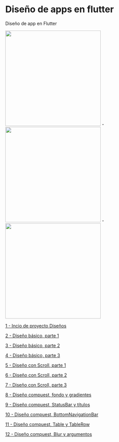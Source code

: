 # Diseño de apps en flutter

Diseño de app en Flutter

<img src="https://lh3.googleusercontent.com/XddmyiJSocnU8gArj4t_HGoc4NB_v_G5dHp4T5zxUFTCDaAFFcTosG_KjRv3KQFrjVs1eVtLFc5yxoAh7fNGzmvzTbisDjbFoLO-CxGzs1qBqYqbDgM1qy3JHuZy9-E98jip_s5jpSkPg1SUdFPWSUFYS1kQpkSgYx6mYyUeUD2g5SzljedmFbGS0o13tXY4RrhEXef-YZgUwbA9P-qLSjQre-eGPUZypGov1RSF7A2--aPqWFsGICh7FeBI47bOys_4-KNRd_4_-_RSrsiGtn2sZMKbqO8trqT6nsicfA05xriYicWD-W6bp0EglEnDNwIhNyfQoUkum8wuW1bBn-gjNFtNiNeGfbXU5C0Y75ZawyGYngJr_QyHjOH7wKD9XgEzi02h3ZJyfqvK3UE_y70subkGe7LKJr2SZA8h9p7cTPRdBpdl9WZe1pLxnn4YWvy8Uh-iHX2k59RjlD2cAqeWgkYXDmR83bz4H9aD30nYDdC16hX96ExuglHPALCVgtGtt9qV2ACoBZfguX4OEKxmgMx5o_um_tYWTgjT5h3X0XJsBNj6jmO2R5ymt6Wxs8E9V5pEB469ioxuD_1e4toDLgBmBNH_CN5r2GCTWNrvo_SvItzqA0vwE5ms0_CLwLMfDq1nWbixzJDY6wiIJXUjIrbuJ4w=w722-h1562-no" width="300"> - 
<img src="https://lh3.googleusercontent.com/3N1p8Qnfw5rjirNLnJD1konBQ1JLNb5YtjIdI_etrcveoRMlpsREbeHNXF4N-dduCxyApXTf2gce2HQUPahJMEKyKEHLzzYp21UwqLfM1WXJ1zL5OKi0s-ZoEN0YP1EW6iRNpmBeyQ55WQ0avDkww1Y3UV0IVDlrUERkyfIpZrfUrhL5DSzWjRLgLLEszalPvpMxY4lvUaXy6D_LRybsSMZSwsUf4qPbRzPl7QAnX7m8Q9eOz-BmjtWm6pbUsuBt2lK2A_8HdlvKsP1NYs8YDLm33_wU2RiZIgkaXVOpZTTR1YyzOVlMxemZoq_M-ZrLXG1F2MaAHRHytSqVYrCQF8KbSwjIt-kjQbhL7VDHzFjUZKXqtqJ7C1TE58U76Zi_C7TrcLrkhPn7_qC6B18-skPd_jwqxyfwYBfHCfTytxD09h-KzH7MWC_FzvXr_gW41ScvpR9EcxydSEfEv3rKtHxavaLJdlWswgQJ0Uraq9IYENtcvE8BRW8LwnKroEePlEXGoPevOjknyi33gcT7B2syxh8emllPVpUGrxHbXvUm31VOLV_oYt-9QhIKuZ5cjVQ1n-TCTSAhRxgTEadUEpNIlrhucP5zsex85LWsPbO9HI3OAbw2cApc_CP9VijGHqX6-8N39sSQR-aiP23NSmXU6THL20Q=w722-h1562-no" width="300"> - 
<img src="https://lh3.googleusercontent.com/IKEhACabdvZ5Y8pN96SzflQDekFC-Bf5xQyxYFylpBBYPJtYgjkYCwxn8PQGWwMYK8f5D81g-bRv86d6RgZzA212dbpoeWjGox_PktO6afInwttSaOG-Z4kAvbLhCW_7Tr_ycdfAdRU7jDONEZYjY6ma6ETTdu1TzO_ILTQU3xSeiC2zgPK9oOxdN4OSzWc81OQ4w9W6_2o8Q5ZS6kmwz8avmY1SOWlLMBUiRVLI-fBNSL0AWl-PLZmJoLSC8Ty-leFraZ7b2NgAvytPg-e4D2ZGCXNRMKEnoWbCyI2fFPswCK_7MAfWpW_-4dpegm-WHvP_isJ3x-rMgNETckeVp6WHHOOQIuwluo4BHp0jfdYJHLBotoBX9JhXpAtm-5C8FfCH3DTZRr9ItoQKS0DYGNSbjuJiDysoLQWpEMfce_krYGosnbjyaWh_pl_Gf2ZyvZt_wdw5z0fViFRMyU0Lkbn24IUiFnotx-MpIVzaLgw5939V5VHfC4J4vpyR-67NXIcyoqzPOipDzlUlZwBUUJ3QUDabyaMtKv3aqKgmg2b7dcNKMheW2JLS9uSheNyT1BHJJC4EDt2vpmEKIbcvgvGZNx1mC7zUaYkGbhtK2NgJgXcOgR8gf3GwIssJIYIQdpAhzZIJal7JH6Ut3vm9cjRcw8KEDbc=w722-h1562-no" width="300">

[1 - Incio de proyecto Diseños](../../tree/207f5fcb3f93c6b7fa20d637371bc9eb6cb586b9/)

[2 - Diseño básico, parte 1](../../tree/0979b92796e3424e0d5da0fd9acdb04532818004/)

[3 - Diseño básico, parte 2](../../tree/22fdbb10672f4a43fe743d65fa49e8a636d1522b/)

[4 - Diseño básico, parte 3](../../tree/6b765157282297916d57ac8fae88aeaec083cebc/)

[5 - Diseño con Scroll, parte 1](../../tree/de531487c3334b7f75a90b4f9c1b021a49ae4665/)

[6 - Diseño con Scroll, parte 2](../../tree/d7b1fd1109adf05e68475686ee96a551da752a44/)

[7 - Diseño con Scroll, parte 3](../../tree/061f1a0165ea547e09a7bb894bfb76509ce49154/)

[8 - Diseño compuest, fondo y gradientes](../../tree/061f1a0165ea547e09a7bb894bfb76509ce49154/)

[9 - Diseño compuest, StatusBar y títulos](../../tree/dd9a8cbba2e177155c2d28b912c27b5bff395966/)

[10 - Diseño compuest, BottomNavigationBar](../../tree/109928815e618560a388d8b51482a506777a32f3/)

[11 - Diseño compuest, Table y TableRow](../../tree/1d9643c6a6f4721725bb5eb6d5b2666ef6c4aaa7/)

[12 - Diseño compuest, Blur y argumentos](../../tree/85c7bb032d2823865d559025a4b248e842aa09d9/)
